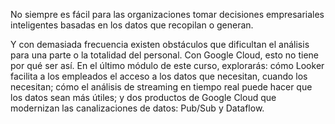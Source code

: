 No siempre es fácil para las organizaciones tomar decisiones empresariales inteligentes basadas en los datos que recopilan o generan.

Y con demasiada frecuencia existen obstáculos que dificultan el análisis para una parte o la totalidad del personal. Con Google Cloud, esto no tiene por qué ser así. En el último módulo de este curso, explorarás: cómo Looker facilita a los empleados el acceso a los datos que necesitan, cuando los necesitan; cómo el análisis de streaming en tiempo real puede hacer que los datos sean más útiles; y dos productos de Google Cloud que modernizan las canalizaciones de datos: Pub/Sub y Dataflow.
